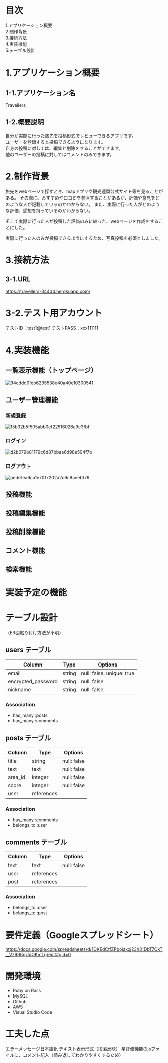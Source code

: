# 目次
1.アプリケーション概要<br>
2.制作背景<br>
3.接続方法<br>
4.実装機能<br>
5.テーブル設計<br>

# 1.アプリケーション概要
  ## 1-1.アプリケーション名
  Travellers
  ## 1-2.概要説明
  自分が実際に行った旅先を投稿形式でレビューできるアプリです。  
  ユーザーを登録すると投稿できるようになります。  
  自身の投稿に対しては、編集と削除をすることができます。  
  他のユーザーの投稿に対してはコメントのみできます。  

# 2.制作背景
  旅先をwebページで探すとき、mapアプリや観光連盟公式サイト等を見ることがある。
  その際に、おすすめや口コミを参照することがあるが、評価や意見をどのような人が記載しているのかわからない。
  また、実際に行った人がどのような評価、感想を持っているのかわからない。

  そこで実際に行った人が投稿した評価のみに絞った、webページを作成をすることにした。

  実際に行った人のみが投稿できるようにするため、写真投稿を必須としました。

# 3.接続方法
  ## 3-1.URL
  https://travellers-34434.herokuapp.com/

  # 3-2.テスト用アカウント
  テストID：test1@test1
  テストPASS：xxx111111


# 4.実装機能
## 一覧表示機能（トップページ）
![94cddd0feb6235538e40a40e10300541](https://user-images.githubusercontent.com/78333577/113398645-e5f29a00-93d9-11eb-8229-09e30429eb03.gif)
## ユーザー管理機能
### 新規登録
![15b32b5f505abb0ef22516026a9e3fbf](https://user-images.githubusercontent.com/78333577/113399164-b5f7c680-93da-11eb-9c93-4b9bc0eb1260.gif)
### ログイン
![d2b079b81179c6d87bbaa6d98e594f7b](https://user-images.githubusercontent.com/78333577/113400324-92358000-93dc-11eb-8fbf-24817a8d4ba2.gif)
### ログアウト
![aede1ea6ca1e7017202a2c6c9aeeb176](https://user-images.githubusercontent.com/78333577/113400451-c90b9600-93dc-11eb-9b7a-2928f81c33c0.gif)
## 投稿機能
## 投稿編集機能
## 投稿削除機能
## コメント機能
## 検索機能


# 実装予定の機能


# テーブル設計
（ER図貼り付け方法が不明）


## users テーブル

| Column             | Type   | Options                   |
| ------------------ | ------ | ------------------------- |
| email              | string | null: false, unique: true |
| encrypted_password | string | null: false               |
| nickname           | string | null: false               |

### Association

- has_many :posts
- has_many :comments

## posts テーブル

| Column  | Type       | Options     |
| ------- | ---------- | ----------- |
| title   | string     | null: false |
| text    | text       | null: false |
| area_id | integer    | null: false |
| score   | integer    | null: false |
| user    | references |             |

### Association

- has_many :comments
- belongs_to :user

## comments テーブル

| Column  | Type       | Options     |
| ------- | ---------- | ----------- |
| text    | text       | null: false |
| user    | references |             |
| post    | references |             |

### Association

- belongs_to :user
- belongs_to :post

# 要件定義（Googleスプレッドシート）
https://docs.google.com/spreadsheets/d/1OKEdCtfZPbojakxj23h31DbT7OkT__Vz9R6gUdOKmLg/edit#gid=0

# 開発環境
- Ruby on Rails
- MySQL
- Github
- AWS
- Visual Studio Code

# 工夫した点
エラーメッセージ日本語化
テキスト表示形式（段落反映）
星評価機能のjsファイルに、コメント記入（読み返してわかりやすくするため）

